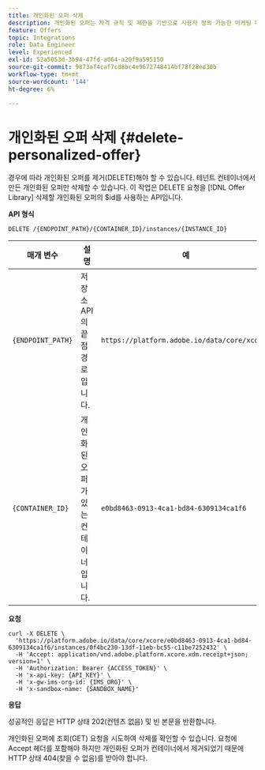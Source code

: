```yaml
---
title: 개인화된 오퍼 삭제
description: 개인화된 오퍼는 자격 규칙 및 제한을 기반으로 사용자 정의 가능한 마케팅 메시지입니다.
feature: Offers
topic: Integrations
role: Data Engineer
level: Experienced
exl-id: 52a5053d-3b94-47fd-a064-a20f9a595150
source-git-commit: 9873af4caf7cd8bc4e9672748414bf78f28ed30b
workflow-type: tm+mt
source-wordcount: '144'
ht-degree: 6%

---
```


# 개인화된 오퍼 삭제 {#delete-personalized-offer}

경우에 따라 개인화된 오퍼를 제거(DELETE)해야 할 수 있습니다. 테넌트 컨테이너에서 만든 개인화된 오퍼만 삭제할 수 있습니다. 이 작업은 DELETE 요청을 [!DNL Offer Library] 삭제할 개인화된 오퍼의 $id를 사용하는 API입니다.

**API 형식**

```http
DELETE /{ENDPOINT_PATH}/{CONTAINER_ID}/instances/{INSTANCE_ID}
```

| 매개 변수 | 설명 | 예 |
| --------- | ----------- | ------- |
| `{ENDPOINT_PATH}` | 저장소 API의 끝점 경로입니다. | `https://platform.adobe.io/data/core/xcore/` |
| `{CONTAINER_ID}` | 개인화된 오퍼가 있는 컨테이너입니다. | `e0bd8463-0913-4ca1-bd84-6309134ca1f6` |

**요청**

```shell
curl -X DELETE \
  'https://platform.adobe.io/data/core/xcore/e0bd8463-0913-4ca1-bd84-6309134ca1f6/instances/0f4bc230-13df-11eb-bc55-c11be7252432' \
  -H 'Accept: application/vnd.adobe.platform.xcore.xdm.receipt+json; version=1' \
  -H 'Authorization: Bearer {ACCESS_TOKEN}' \
  -H 'x-api-key: {API_KEY}' \
  -H 'x-gw-ims-org-id: {IMS_ORG}' \
  -H 'x-sandbox-name: {SANDBOX_NAME}'
```

**응답**

성공적인 응답은 HTTP 상태 202(컨텐츠 없음) 및 빈 본문을 반환합니다.

개인화된 오퍼에 조회(GET) 요청을 시도하여 삭제를 확인할 수 있습니다. 요청에 Accept 헤더를 포함해야 하지만 개인화된 오퍼가 컨테이너에서 제거되었기 때문에 HTTP 상태 404(찾을 수 없음)를 받아야 합니다.
